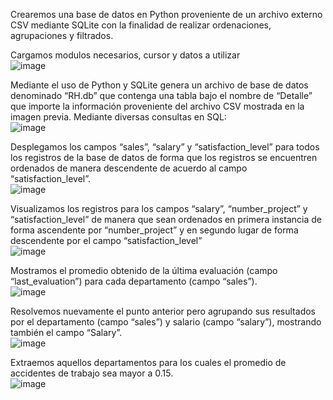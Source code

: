 Crearemos una base de datos en Python proveniente de un archivo externo CSV mediante SQLite con la finalidad de realizar ordenaciones, agrupaciones y filtrados.

Cargamos modulos necesarios, cursor y datos a utilizar
<br>![image](https://github.com/user-attachments/assets/c1a5b585-3577-4760-b304-8c0060f6e914)

Mediante el uso de Python y SQLite genera un archivo de base de datos denominado “RH.db” que contenga una tabla bajo el nombre de “Detalle” que importe la información proveniente del archivo CSV mostrada en la imagen previa. Mediante diversas consultas en SQL:
<br>![image](https://github.com/user-attachments/assets/3f7c2ab5-ffe0-4542-b471-4e12b0339ddf)

Desplegamos los campos “sales”, “salary” y “satisfaction_level” para todos los registros de la base de datos de forma que los registros se encuentren ordenados de manera descendente de acuerdo al campo “satisfaction_level”.
<br>![image](https://github.com/user-attachments/assets/ad6f1508-1319-493e-abf7-c586fdf52d47)

Visualizamos los registros para los campos “salary”, “number_project” y “satisfaction_level” de manera que sean ordenados en primera instancia de forma ascendente por “number_project” y en segundo lugar de forma descendente por el campo “satisfaction_level”
<br>![image](https://github.com/user-attachments/assets/ee67661e-10ac-4cee-9b5e-592e830c41df)

Mostramos el promedio obtenido de la última evaluación (campo “last_evaluation”) para cada departamento (campo “sales”).
<br>![image](https://github.com/user-attachments/assets/d2d42b77-0b10-46a0-9212-b47b054ade82)

Resolvemos nuevamente el punto anterior pero agrupando sus resultados por el departamento (campo “sales”) y salario (campo “salary”), mostrando también el campo “Salary”.
<br>![image](https://github.com/user-attachments/assets/0beb33c8-d20f-4f50-9817-7562f6aa8554)

Extraemos aquellos departamentos para los cuales el promedio de accidentes de trabajo sea mayor a 0.15.
<br>![image](https://github.com/user-attachments/assets/ee21d8bb-7a1b-4263-af1f-affad0fb3ea9)
